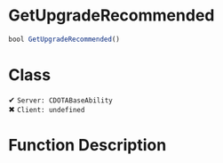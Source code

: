 # GetUpgradeRecommended
```js
bool GetUpgradeRecommended()
```
# Class
✔ `Server: CDOTABaseAbility`  
✖ `Client: undefined`  

# Function Description

